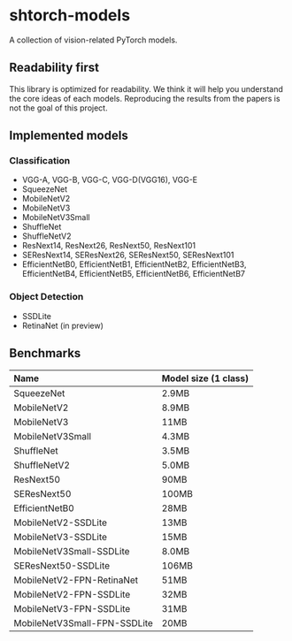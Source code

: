 # shtorch-models
A collection of vision-related PyTorch models.

## Readability first
This library is optimized for readability. We think it will help you understand the core ideas of each models. Reproducing the results from the papers is not the goal of this project.

## Implemented models

### Classification

* VGG-A, VGG-B, VGG-C, VGG-D(VGG16), VGG-E
* SqueezeNet
* MobileNetV2
* MobileNetV3
* MobileNetV3Small
* ShuffleNet
* ShuffleNetV2
* ResNext14, ResNext26, ResNext50, ResNext101
* SEResNext14, SEResNext26, SEResNext50, SEResNext101
* EfficientNetB0, EfficientNetB1, EfficientNetB2, EfficientNetB3, EfficientNetB4, EfficientNetB5, EfficientNetB6, EfficientNetB7

### Object Detection

* SSDLite
* RetinaNet (in preview)

## Benchmarks

Name | Model size (1 class)
:--- | :-------------------
SqueezeNet | 2.9MB
MobileNetV2 | 8.9MB
MobileNetV3 | 11MB
MobileNetV3Small | 4.3MB
ShuffleNet | 3.5MB
ShuffleNetV2 | 5.0MB
ResNext50 | 90MB
SEResNext50 | 100MB
EfficientNetB0 | 28MB
MobileNetV2-SSDLite | 13MB
MobileNetV3-SSDLite | 15MB
MobileNetV3Small-SSDLite | 8.0MB
SEResNext50-SSDLite | 106MB
MobileNetV2-FPN-RetinaNet | 51MB
MobileNetV2-FPN-SSDLite | 32MB
MobileNetV3-FPN-SSDLite | 31MB
MobileNetV3Small-FPN-SSDLite | 20MB